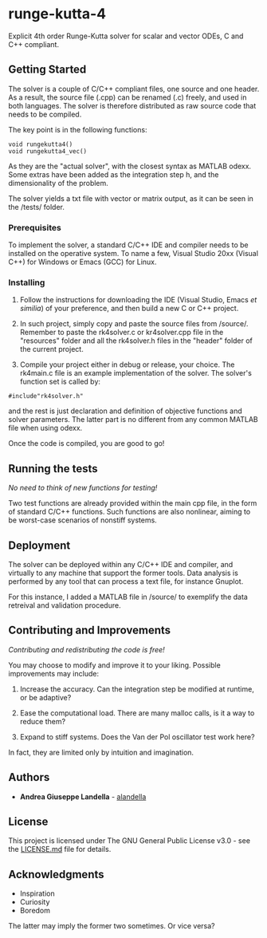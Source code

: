 # runge-kutta-4

Explicit 4th order Runge-Kutta solver for scalar and vector ODEs, C and C++ compliant.

## Getting Started

The solver is a couple of C/C++ compliant files, one source and one header. As a result, the source file (<name>.cpp) can be renamed (<name>.c) freely, and used in both languages. The solver is therefore distributed as raw source code that needs to be compiled.
  
The key point is in the following functions:

```
void rungekutta4()
void rungekutta4_vec()
```
As they are the "actual solver", with the closest syntax as MATLAB odexx. Some extras have been added as the integration step h, and the dimensionality of the problem.

The solver yields a txt file with vector or matrix output, as it can be seen in the /tests/ folder.

### Prerequisites

To implement the solver, a standard C/C++ IDE and compiler needs to be installed on the operative system.  To name a few, Visual Studio 20xx (Visual C++) for Windows or Emacs (GCC) for Linux.

### Installing

1. Follow the instructions for downloading the IDE (Visual Studio, Emacs *et similia*) of your preference, and then build a new C or C++ project. 

2. In such project, simply copy and paste the source files from /source/. Remember to paste the rk4solver.c or kr4solver.cpp file in the "resources" folder and all the rk4solver.h files in the "header" folder of the current project.

3. Compile your project either in debug or release, your choice. The rk4main.c file is an example implementation of the solver. The solver's function set is called by:
  ```
  #include"rk4solver.h"
  ```
  and the rest is just declaration and definition of objective functions and solver parameters. The latter part is no different from any common MATLAB file when using odexx.

Once the code is compiled, you are good to go!

## Running the tests

*No need to think of new functions for testing!*

Two test functions are already provided within the main cpp file, in the form of standard C/C++ functions. Such functions are also nonlinear, aiming to be worst-case scenarios of nonstiff systems.

## Deployment

The solver can be deployed within any C/C++ IDE and compiler, and virtually to any machine that support the former tools. Data analysis is performed by any tool that can process a text file, for instance Gnuplot. 

For this instance, I added a MATLAB file in /source/ to exemplify the data retreival and validation procedure.

## Contributing and Improvements

*Contributing and redistributing the code is free!*

You may choose to modify and improve it to your liking. Possible improvements may include:

1. Increase the accuracy. Can the integration step be modified at runtime, or be adaptive?

2. Ease the computational load. There are many malloc calls, is it a way to reduce them?

3. Expand to stiff systems. Does the Van der Pol oscillator test work here?

In fact, they are limited only by intuition and imagination.

## Authors

* **Andrea Giuseppe Landella** - [alandella](https://github.com/alandella)

## License

This project is licensed under The GNU General Public License v3.0 - see the [LICENSE.md](https://github.com/alandella/runge-kutta-4/blob/master/LICENSE) file for details.

## Acknowledgments

* Inspiration
* Curiosity
* Boredom

The latter may imply the former two sometimes. Or vice versa?
